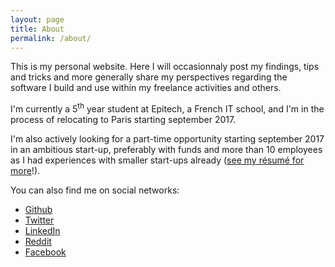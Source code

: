 ```yaml
---
layout: page
title: About
permalink: /about/
---
```


This is my personal website. Here I will occasionnaly post my findings, tips and tricks and more generally share my perspectives regarding the software I build and use within my freelance activities and others.

I'm currently a 5<sup>th</sup> year student at Epitech, a French IT school, and I'm in the process of relocating to Paris starting september 2017.

I'm also actively looking for a part-time opportunity starting september 2017 in an ambitious start-up, preferably with funds and more than 10 employees as I had experiences with smaller start-ups already ([see my résumé for more](/assets/antoine-bolvy-resume.pdf)!).

You can also find me on social networks:

* [Github]({{site.author.github}})
* [Twitter]({{site.author.twitter}})
* [LinkedIn]({{site.author.linkedin}})
* [Reddit]({{site.author.reddit}})
* [Facebook]({{site.author.facebook}})

